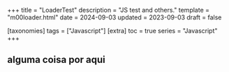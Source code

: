 +++
title = "LoaderTest"
description = "JS test and others."
template = "m00loader.html"
date = 2024-09-03
updated = 2023-09-03
draft = false

[taxonomies]
tags = ["Javascript"]
[extra]
toc = true
series = "Javascript"
+++

## alguma coisa por aqui
